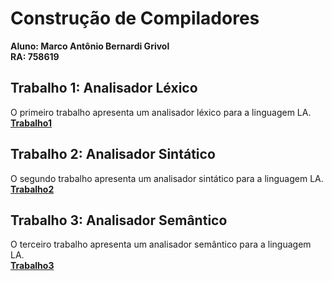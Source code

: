 # Construção de Compiladores

**Aluno: Marco Antônio Bernardi Grivol**\
**RA: 758619**

## Trabalho 1: Analisador Léxico
O primeiro trabalho apresenta um analisador léxico para a linguagem LA.\
[**Trabalho1**](https://github.com/MarcoGrivol/compiladores/tree/master/Trabalho1)

## Trabalho 2: Analisador Sintático
O segundo trabalho apresenta um analisador sintático para a linguagem LA.\
[**Trabalho2**](https://github.com/MarcoGrivol/compiladores/tree/master/Trabalho2)

## Trabalho 3: Analisador Semântico
O terceiro trabalho apresenta um analisador semântico para a linguagem LA.\
[**Trabalho3**](https://github.com/MarcoGrivol/compiladores/tree/master/Trabalho3)
